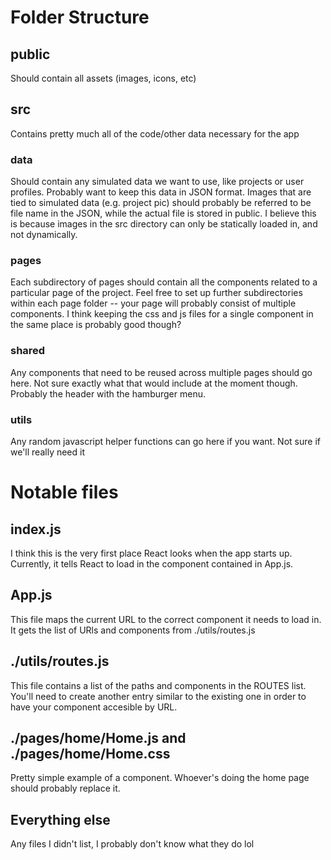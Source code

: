 # Folder Structure

## public
Should contain all assets (images, icons, etc)

## src

Contains pretty much all of the code/other data necessary for the app

### data

Should contain any simulated data we want to use, like projects or user profiles. Probably want to keep this data in JSON format. Images that are tied to simulated data (e.g. project pic) should probably be referred to be file name in the JSON, while the actual file is stored in public. I believe this is because images in the src directory can only be statically loaded in, and not dynamically.

### pages

Each subdirectory of pages should contain all the components related to a particular page of the project. Feel free to set up further subdirectories within each page folder -- your page will probably consist of multiple components. I think keeping the css and js files for a single component in the same place is probably good though?

### shared

Any components that need to be reused across multiple pages should go here. Not sure exactly what that would include at the moment though. Probably the header with the hamburger menu.

### utils

Any random javascript helper functions can go here if you want. Not sure if we'll really need it

# Notable files

## index.js 

I think this is the very first place React looks when the app starts up. Currently, it tells React to load in the component contained in App.js.

## App.js

This file maps the current URL to the correct component it needs to load in. It gets the list of URls and components from ./utils/routes.js

## ./utils/routes.js

This file contains a list of the paths and components in the ROUTES list. You'll need to create another entry similar to the existing one in order to have your component accesible by URL.


## ./pages/home/Home.js and ./pages/home/Home.css

Pretty simple example of a component. Whoever's doing the home page should probably replace it.

## Everything else

Any files I didn't list, I probably don't know what they do lol


